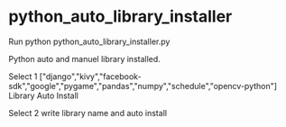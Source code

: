 # python_auto_library_installer
Run python python_auto_library_installer.py

Python auto and manuel library installed.

Select 1 ["django","kivy","facebook-sdk","google","pygame","pandas","numpy","schedule","opencv-python"] Library Auto Install

Select 2 write library name and auto install 
